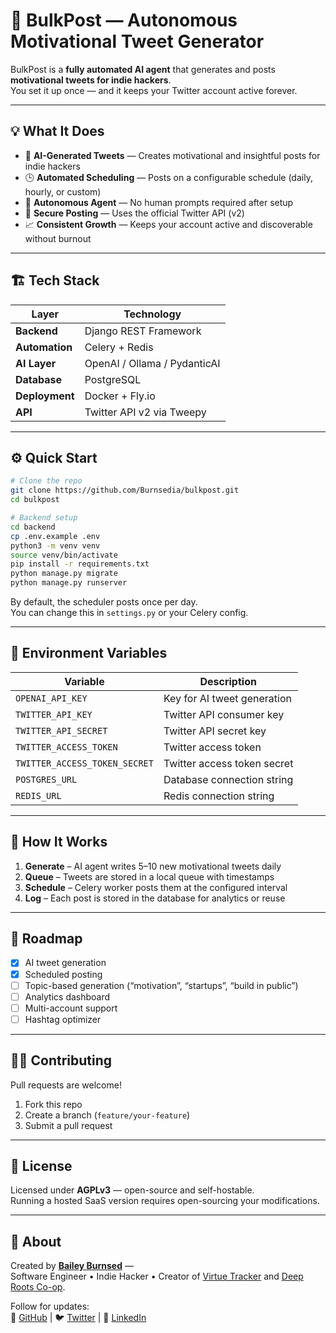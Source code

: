 
# 🧠 BulkPost — Autonomous Motivational Tweet Generator

BulkPost is a **fully automated AI agent** that generates and posts **motivational tweets for indie hackers**.  
You set it up once — and it keeps your Twitter account active forever.

---

## 💡 What It Does

- 🤖 **AI-Generated Tweets** — Creates motivational and insightful posts for indie hackers  
- 🕒 **Automated Scheduling** — Posts on a configurable schedule (daily, hourly, or custom)  
- 🧠 **Autonomous Agent** — No human prompts required after setup  
- 🔐 **Secure Posting** — Uses the official Twitter API (v2)  
- 📈 **Consistent Growth** — Keeps your account active and discoverable without burnout  

---

## 🏗️ Tech Stack

| Layer | Technology |
|-------|-------------|
| **Backend** | Django REST Framework |
| **Automation** | Celery + Redis |
| **AI Layer** | OpenAI / Ollama / PydanticAI |
| **Database** | PostgreSQL |
| **Deployment** | Docker + Fly.io |
| **API** | Twitter API v2 via Tweepy |

---

## ⚙️ Quick Start

```bash
# Clone the repo
git clone https://github.com/Burnsedia/bulkpost.git
cd bulkpost

# Backend setup
cd backend
cp .env.example .env
python3 -m venv venv
source venv/bin/activate
pip install -r requirements.txt
python manage.py migrate
python manage.py runserver
```

By default, the scheduler posts once per day.  
You can change this in `settings.py` or your Celery config.

---

## 🔧 Environment Variables

| Variable | Description |
|-----------|--------------|
| `OPENAI_API_KEY` | Key for AI tweet generation |
| `TWITTER_API_KEY` | Twitter API consumer key |
| `TWITTER_API_SECRET` | Twitter API secret key |
| `TWITTER_ACCESS_TOKEN` | Twitter access token |
| `TWITTER_ACCESS_TOKEN_SECRET` | Twitter access token secret |
| `POSTGRES_URL` | Database connection string |
| `REDIS_URL` | Redis connection string |

---

## 🧠 How It Works

1. **Generate** – AI agent writes 5–10 new motivational tweets daily  
2. **Queue** – Tweets are stored in a local queue with timestamps  
3. **Schedule** – Celery worker posts them at the configured interval  
4. **Log** – Each post is stored in the database for analytics or reuse  

---

## 🧭 Roadmap

- [x] AI tweet generation  
- [x] Scheduled posting  
- [ ] Topic-based generation (“motivation”, “startups”, “build in public”)  
- [ ] Analytics dashboard  
- [ ] Multi-account support  
- [ ] Hashtag optimizer  

---

## 🧑‍💻 Contributing

Pull requests are welcome!  
1. Fork this repo  
2. Create a branch (`feature/your-feature`)  
3. Submit a pull request  

---

## 📜 License

Licensed under **AGPLv3** — open-source and self-hostable.  
Running a hosted SaaS version requires open-sourcing your modifications.

---

## 🧩 About

Created by **[Bailey Burnsed](https://baileyburnsed.dev)** —  
Software Engineer • Indie Hacker • Creator of [Virtue Tracker](https://github.com/Burnsedia) and [Deep Roots Co-op](https://github.com/Burnsedia).

Follow for updates:  
🐙 [GitHub](https://github.com/Burnsedia) | 🐦 [Twitter](https://twitter.com/baileyburnsed) | 💼 [LinkedIn](https://www.linkedin.com/in/bailey-burnsed-50051115a/)
